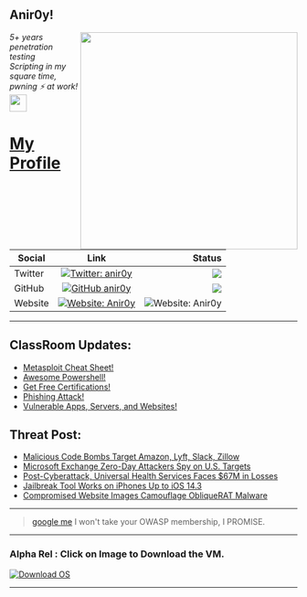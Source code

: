 <h2>Anir0y!</h2>
<img align='right' src="https://github-readme-stats.vercel.app/api?username=anir0y&show_icons=true&theme=dark" width="380">
<p><em>5+ years penetration testing<br>
  Scripting in my square time, pwning ⚡ at work!<img src="https://media.giphy.com/media/WUlplcMpOCEmTGBtBW/giphy.gif" width="30"> 
</em></p>



# [My Profile](https://anir0y.in/refer=githubreadme)

| Social   |      Link      | Status|
|----------|:-------------:|--:|
| Twitter |  [![Twitter: anir0y](https://img.shields.io/twitter/follow/anir0y?label=Follow%20me&style=plastic)](https://twitter.com/anir0y)| ![](https://img.shields.io/badge/Status-Online-blue)|
| GitHub |    [![GitHub anir0y](https://img.shields.io/github/followers/anir0y?label=Fork%20me&style=plastic)](https://github.com/anir0y)   | ![](https://img.shields.io/badge/Status-Online-blue)|
| Website |    [![Website: Anir0y](https://img.shields.io/badge/Website-anir0y.in-blue?style=flat-square&logo=google-chrome)](anir0y.in)    |  ![Website: Anir0y](https://img.shields.io/website?down_color=red&down_message=Server%20is%20Dead&style=flat-square&up_color=green&up_message=Online&url=https%3A%2F%2Fanir0y.in) |

---

## ClassRoom Updates:

<!-- CLASS:START -->
- [Metasploit Cheat Sheet!](https://classroom.anir0y.in/post/metasploit-cheat-sheet/)
- [Awesome Powershell!](https://classroom.anir0y.in/post/ref-powershell/)
- [Get Free Certifications!](https://classroom.anir0y.in/post/blog4/)
- [Phishing Attack!](https://classroom.anir0y.in/post/blog2/)
- [Vulnerable Apps, Servers, and Websites!](https://classroom.anir0y.in/post/blog1/)
<!-- CLASS:END -->

## Threat Post:

<!-- THREAT:START -->
- [Malicious Code Bombs Target Amazon, Lyft, Slack, Zillow](https://threatpost.com/malicious-code-bombs-amazon-lyft-slack-zillow/164455/)
- [Microsoft Exchange Zero-Day Attackers Spy on U.S. Targets](https://threatpost.com/microsoft-exchange-zero-day-attackers-spy/164438/)
- [Post-Cyberattack, Universal Health Services Faces $67M in Losses](https://threatpost.com/post-cyberattack-universal-health-services-faces-67m-in-losses/164424/)
- [Jailbreak Tool Works on iPhones Up to iOS 14.3](https://threatpost.com/jailbreak-tool-works-on-iphones-up-to-ios-14-3/164420/)
- [Compromised Website Images Camouflage ObliqueRAT Malware](https://threatpost.com/website-images-obliquerat-malware/164395/)
<!-- THREAT:END -->
---


> [google me](https://google.com/search?q=@anir0y) I won't take your OWASP membership, I PROMISE. 

---
### Alpha Rel : Click on Image to Download the VM.
[![Download OS](https://i.imgur.com/4RUjCIA.png)](https://sourceforge.net/projects/classroom-os/files/latest/download)

---


